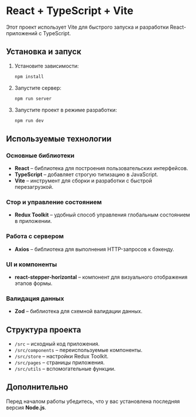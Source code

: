 # React + TypeScript + Vite

Этот проект использует Vite для быстрого запуска и разработки React-приложений с TypeScript.

## Установка и запуск

1. Установите зависимости:

   ```sh
   npm install
   ```

2. Запустите сервер:

   ```sh
   npm run server
   ```

3. Запустите проект в режиме разработки:
   ```sh
   npm run dev
   ```

## Используемые технологии

### Основные библиотеки

- **React** – библиотека для построения пользовательских интерфейсов.
- **TypeScript** – добавляет строгую типизацию в JavaScript.
- **Vite** – инструмент для сборки и разработки с быстрой перезагрузкой.

### Стор и управление состоянием

- **Redux Toolkit** – удобный способ управления глобальным состоянием в приложении.

### Работа с сервером

- **Axios** – библиотека для выполнения HTTP-запросов к бэкенду.

### UI и компоненты

- **react-stepper-horizontal** – компонент для визуального отображения этапов формы.

### Валидация данных

- **Zod** – библиотека для схемной валидации данных.

## Структура проекта

- `/src` – исходный код приложения.
- `/src/components` – переиспользуемые компоненты.
- `/src/store` – настройки Redux Toolkit.
- `/src/pages` – страницы приложения.
- `/src/utils` – вспомогательные функции.

## Дополнительно

Перед началом работы убедитесь, что у вас установлена последняя версия **Node.js**.
